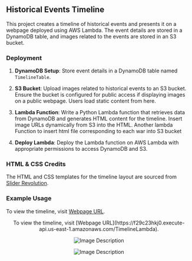 ## Historical Events Timeline

This project creates a timeline of historical events and presents it on a webpage deployed using AWS Lambda. The event details are stored in a DynamoDB table, and images related to the events are stored in an S3 bucket.

### Deployment

1. **DynamoDB Setup**: Store event details in a DynamoDB table named `TimelineTable`.

2. **S3 Bucket**: Upload images related to historical events to an S3 bucket. Ensure the bucket is configured for public access if displaying images on a public webpage. Users load static content from here.

3. **Lambda Function**: Write a Python Lambda function that retrieves data from DynamoDB and generates HTML content for the timeline. Insert image URLs dynamically from S3 into the HTML. Another lambda Function to insert html file corresponding to each war into S3 bucket  

4. **Deploy Lambda**: Deploy the Lambda function on AWS Lambda with appropriate permissions to access DynamoDB and S3.

### HTML & CSS Credits

The HTML and CSS templates for the timeline layout are sourced from [Slider Revolution](https://www.sliderrevolution.com/resources/css-timeline/).

### Example Usage

To view the timeline, visit [Webpage URL](https://f29c23hkj0.execute-api.us-east-1.amazonaws.com/TimelineLambda).

<div style="text-align: center;">
  To view the timeline, visit [Webpage URL](https://f29c23hkj0.execute-api.us-east-1.amazonaws.com/TimelineLambda).

  ![Image Description](https://timeline-nsai.s3.amazonaws.com/TimelineDeployment.png)
</div>

<div style="text-align:center;">
    <img src="https://timeline-nsai.s3.amazonaws.com/TimelineDeployment.png" alt="Image Description">
</div>
